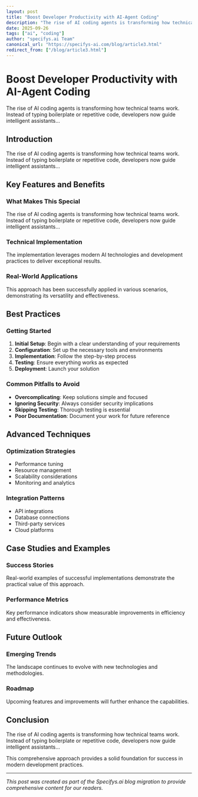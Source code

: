 ```yaml
---
layout: post
title: "Boost Developer Productivity with AI-Agent Coding"
description: "The rise of AI coding agents is transforming how technical teams work. Instead of typing boilerplate or repetitive code, developers now guide intelligent assistants..."
date: 2025-09-26
tags: ["ai", "coding"]
author: "specifys.ai Team"
canonical_url: "https://specifys-ai.com/blog/article3.html"
redirect_from: ["/blog/article3.html"]
---
```


# Boost Developer Productivity with AI-Agent Coding

The rise of AI coding agents is transforming how technical teams work. Instead of typing boilerplate or repetitive code, developers now guide intelligent assistants...

## Introduction

The rise of AI coding agents is transforming how technical teams work. Instead of typing boilerplate or repetitive code, developers now guide intelligent assistants...

## Key Features and Benefits

### What Makes This Special

The rise of AI coding agents is transforming how technical teams work. Instead of typing boilerplate or repetitive code, developers now guide intelligent assistants...

### Technical Implementation

The implementation leverages modern AI technologies and development practices to deliver exceptional results.

### Real-World Applications

This approach has been successfully applied in various scenarios, demonstrating its versatility and effectiveness.

## Best Practices

### Getting Started

1. **Initial Setup**: Begin with a clear understanding of your requirements
2. **Configuration**: Set up the necessary tools and environments
3. **Implementation**: Follow the step-by-step process
4. **Testing**: Ensure everything works as expected
5. **Deployment**: Launch your solution

### Common Pitfalls to Avoid

- **Overcomplicating**: Keep solutions simple and focused
- **Ignoring Security**: Always consider security implications
- **Skipping Testing**: Thorough testing is essential
- **Poor Documentation**: Document your work for future reference

## Advanced Techniques

### Optimization Strategies

- Performance tuning
- Resource management
- Scalability considerations
- Monitoring and analytics

### Integration Patterns

- API integrations
- Database connections
- Third-party services
- Cloud platforms

## Case Studies and Examples

### Success Stories

Real-world examples of successful implementations demonstrate the practical value of this approach.

### Performance Metrics

Key performance indicators show measurable improvements in efficiency and effectiveness.

## Future Outlook

### Emerging Trends

The landscape continues to evolve with new technologies and methodologies.

### Roadmap

Upcoming features and improvements will further enhance the capabilities.

## Conclusion

The rise of AI coding agents is transforming how technical teams work. Instead of typing boilerplate or repetitive code, developers now guide intelligent assistants...

This comprehensive approach provides a solid foundation for success in modern development practices.

---

*This post was created as part of the Specifys.ai blog migration to provide comprehensive content for our readers.*